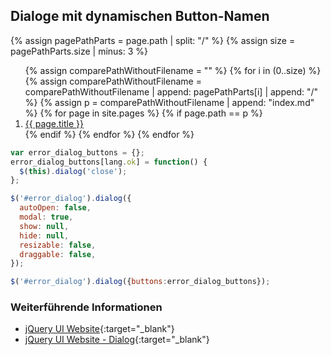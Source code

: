 ## Dialoge mit dynamischen Button-Namen

{% assign pagePathParts = page.path | split: "/" %}
{% assign size = pagePathParts.size | minus: 3 %}

<nav aria-label="breadcrumb">
  <ol class="breadcrumb">
{% assign comparePathWithoutFilename = "" %}
{% for i in (0..size) %}
  {% assign comparePathWithoutFilename = comparePathWithoutFilename | append: pagePathParts[i] | append: "/" %}
  {% assign p = comparePathWithoutFilename | append: "index.md" %}
  {% for page in site.pages %}
    {% if page.path == p %}
      <li class="breadcrumb-item"><a href="{{ page.path }}">{{ page.title }}</a></li>
    {% endif %}
  {% endfor %}
{% endfor %}
  </ol>
</nav>


```javascript
var error_dialog_buttons = {};
error_dialog_buttons[lang.ok] = function() {
  $(this).dialog('close');
};

$('#error_dialog').dialog({
  autoOpen: false,
  modal: true,
  show: null,
  hide: null,
  resizable: false,
  draggable: false,
});

$('#error_dialog').dialog({buttons:error_dialog_buttons});
```

### Weiterführende Informationen

- [jQuery UI Website](https://jqueryui.com/){:target="_blank"}
- [jQuery UI Website - Dialog](https://jqueryui.com/dialog/){:target="_blank"}
